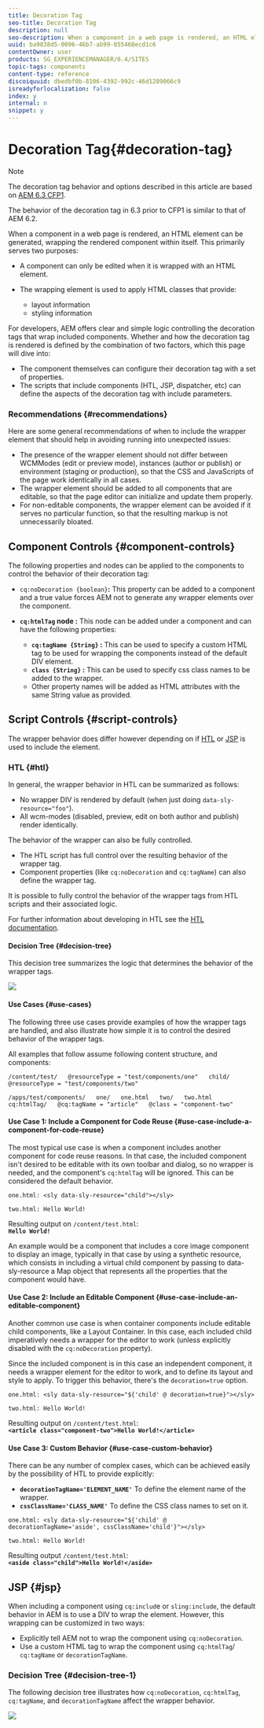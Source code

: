 ```yaml
---
title: Decoration Tag
seo-title: Decoration Tag
description: null
seo-description: When a component in a web page is rendered, an HTML element can be generated, wrapping the rendered component within itself. For developers, AEM offers clear and simple logic controlling the decoration tags that wrap included components.
uuid: ba9838d5-0096-46b7-ab99-055468ecd1c6
contentOwner: user
products: SG_EXPERIENCEMANAGER/6.4/SITES
topic-tags: components
content-type: reference
discoiquuid: dbedbf0b-8106-4392-992c-46d1289066c9
isreadyforlocalization: false
index: y
internal: n
snippet: y
---
```


# Decoration Tag{#decoration-tag}

>[!NOTE]
>
>The decoration tag behavior and options described in this article are based on [AEM 6.3 CFP1](/content/help/en/experience-manager/release-notes--aem-6-3-cumulative-fix-pack).
>
>The behavior of the decoration tag in 6.3 prior to CFP1 is similar to that of AEM 6.2.

When a component in a web page is rendered, an HTML element can be generated, wrapping the rendered component within itself. This primarily serves two purposes:

* A component can only be edited when it is wrapped with an HTML element.
* The wrapping element is used to apply HTML classes that provide:

    * layout information
    * styling information

For developers, AEM offers clear and simple logic controlling the decoration tags that wrap included components. Whether and how the decoration tag is rendered is defined by the combination of two factors, which this page will dive into:

* The component themselves can configure their decoration tag with a set of properties.
* The scripts that include components (HTL, JSP, dispatcher, etc) can define the aspects of the decoration tag with include parameters.

### Recommendations {#recommendations}

Here are some general recommendations of when to include the wrapper element that should help in avoiding running into unexpected issues:

* The presence of the wrapper element should not differ between WCMModes (edit or preview mode), instances (author or publish) or environment (staging or production), so that the CSS and JavaScripts of the page work identically in all cases.
* The wrapper element should be added to all components that are editable, so that the page editor can initialize and update them properly.
* For non-editable components, the wrapper element can be avoided if it serves no particular function, so that the resulting markup is not unnecessarily bloated.

## Component Controls {#component-controls}

The following properties and nodes can be applied to the components to control the behavior of their decoration tag:

* `cq:noDecoration {boolean}`**:** This property can be added to a component and a true value forces AEM not to generate any wrapper elements over the component.

* **`cq:htmlTag` node :** This node can be added under a component and can have the following properties:

    * **`cq:tagName {String}` :** This can be used to specify a custom HTML tag to be used for wrapping the components instead of the default DIV element.
    * **`class {String}` :** This can be used to specify css class names to be added to the wrapper.
    * Other property names will be added as HTML attributes with the same String value as provided.

## Script Controls {#script-controls}

The wrapper behavior does differ however depending on if [HTL](../../developing/using/decoration-tag.md#main-pars-title-1261478708) or [JSP](../../developing/using/decoration-tag.md#main-pars-title-1806307847) is used to include the element.

### HTL {#htl}

In general, the wrapper behavior in HTL can be summarized as follows:

* No wrapper DIV is rendered by default (when just doing `data-sly-resource="foo"`).
* All wcm-modes (disabled, preview, edit on both author and publish) render identically.

The behavior of the wrapper can also be fully controlled.

* The HTL script has full control over the resulting behavior of the wrapper tag.
* Component properties (like `cq:noDecoration` and `cq:tagName`) can also define the wrapper tag.

It is possible to fully control the behavior of the wrapper tags from HTL scripts and their associated logic.

For further information about developing in HTL see the [HTL documentation](/content/help/en/experience-manager/htl/user-guide).

#### Decision Tree {#decision-tree}

This decision tree summarizes the logic that determines the behavior of the wrapper tags.

![](assets/chlimage_1-93.png) 

#### Use Cases {#use-cases}

The following three use cases provide examples of how the wrapper tags are handled, and also illustrate how simple it is to control the desired behavior of the wrapper tags.

All examples that follow assume following content structure, and components:

`/content/test/  
@resourceType = "test/components/one"  
child/  
@resourceType = "test/components/two"  
`

`/apps/test/components/  
one/  
one.html  
two/  
two.html  
cq:htmlTag/  
@cq:tagName = "article"  
@class = "component-two"`

#### Use Case 1: Include a Component for Code Reuse {#use-case-include-a-component-for-code-reuse}

The most typical use case is when a component includes another component for code reuse reasons. In that case, the included component isn't desired to be editable with its own toolbar and dialog, so no wrapper is needed, and the component's `cq:htmlTag` will be ignored. This can be considered the default behavior.

`one.html: <sly data-sly-resource="child"></sly>`

`two.html: Hello World!`

Resulting output on `/content/test.html`:  
**`Hello World!`**

An example would be a component that includes a core image component to display an image, typically in that case by using a synthetic resource, which consists in including a virtual child component by passing to data-sly-resource a Map object that represents all the properties that the component would have.

#### Use Case 2: Include an Editable Component {#use-case-include-an-editable-component}

Another common use case is when container components include editable child components, like a Layout Container. In this case, each included child imperatively needs a wrapper for the editor to work (unless explicitly disabled with the `cq:noDecoration` property).

Since the included component is in this case an independent component, it needs a wrapper element for the editor to work, and to define its layout and style to apply. To trigger this behavior, there's the `decoration=true` option.

`one.html: <sly data-sly-resource="${'child' @ decoration=true}"></sly>`

`two.html: Hello World!`

Resulting output on `/content/test.html`:  
**`<article class="component-two">Hello World!</article>`**

#### Use Case 3: Custom Behavior {#use-case-custom-behavior}

There can be any number of complex cases, which can be achieved easily by the possibility of HTL to provide explicitly:

* **`decorationTagName='ELEMENT_NAME'`** To define the element name of the wrapper.
* **`cssClassName='CLASS_NAME'`** To define the CSS class names to set on it.

`one.html: <sly data-sly-resource="${'child' @ decorationTagName='aside', cssClassName='child'}"></sly>`

`two.html: Hello World!`

Resulting output `/content/test.html`:  
**`<aside class="child">Hello World!</aside>`**

## JSP {#jsp}

When including a component using `cq:includ`e or `sling:include`, the default behavior in AEM is to use a DIV to wrap the element. However, this wrapping can be customized in two ways:

* Explicitly tell AEM not to wrap the component using `cq:noDecoration`.
* Use a custom HTML tag to wrap the component using `cq:htmlTag`/ `cq:tagName` or `decorationTagName`.

### Decision Tree {#decision-tree-1}

The following decision tree illustrates how `cq:noDecoration`, `cq:htmlTag`, `cq:tagName`, and `decorationTagName` affect the wrapper behavior.

![](assets/chlimage_1-4.jpeg)

